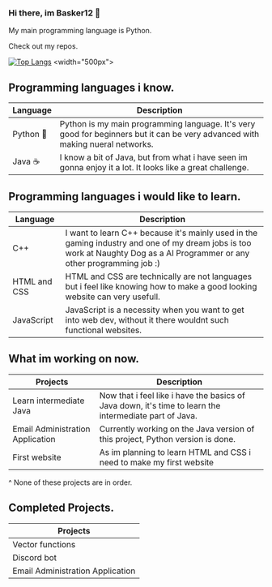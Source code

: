 ### Hi there, im Basker12 👋

My main programming language is Python.

Check out my repos.

[![Top Langs](https://github-readme-stats.vercel.app/api/top-langs/?username=Basker12)](https://github.com/Basker12/Basker12/edit/main/README.md)
<width="500px">

Programming languages i know.
--------------------------------------------------------------------------------------------------------------------------------------------------------------------------------
| Language | Description |
| --- | --- |
| Python 🐍 | Python is my main programming language. It's very good for beginners but it can be very advanced with making nueral networks. |
| Java ☕ | I know a bit of Java, but from what i have seen im gonna enjoy it a lot. It looks like a great challenge. |

Programming languages i would like to learn.
--------------------------------------------------------------------------------------------------------------------------------------------------------------------------------
| Language | Description |
| --- | --- |
| C++ | I want to learn C++ because it's mainly used in the gaming industry and one of my dream jobs is too work at Naughty Dog as a AI Programmer or any other programming job :) |
| HTML and CSS | HTML and CSS are technically are not languages but i feel like knowing how to make a good looking website can very usefull. |
| JavaScript | JavaScript is a necessity when you want to get into web dev, without it there wouldnt such functional websites. |

What im working on now.
--------------------------------------------------------------------------------------------------------------------------------------------------------------------------------
| Projects | Description |
| --- | --- |
| Learn intermediate Java | Now that i feel like i have the basics of Java down, it's time to learn the intermediate part of Java. |
| Email Administration Application | Currently working on the Java version of this project, Python version is done. |
| First website | As im planning to learn HTML and CSS i need to make my first website |

^ None of these projects are in order.

Completed Projects.
------------------------------------------------------------------------------------------------------------------------------------------------------------------------------
| Projects |
| --- |
| Vector functions |
| Discord bot |
| Email Administration Application |
